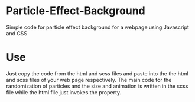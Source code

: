 # Particle-Effect-Background
Simple code for particle effect background for a webpage using Javascript and CSS

# Use
Just copy the code from the html and scss files and paste into the the html and scss files of your web page respectively. The main code for the randomization of particles and the size and animation is written in the scss file while the html file just invokes the property.


